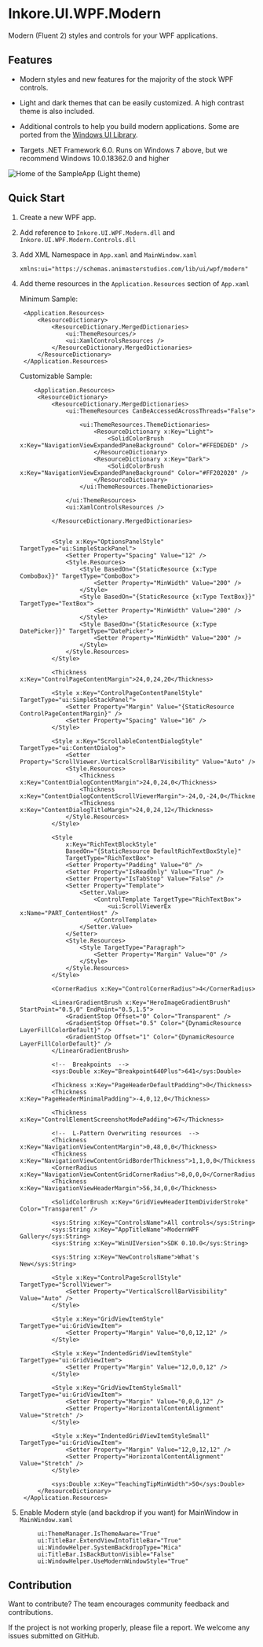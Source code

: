 # Inkore.UI.WPF.Modern

Modern (Fluent 2) styles and controls for your WPF applications.

## Features
* Modern styles and new features for the majority of the stock WPF controls.

* Light and dark themes that can be easily customized. A high contrast theme is also included.

* Additional controls to help you build modern applications. Some are ported from the [Windows UI Library](https://github.com/microsoft/microsoft-ui-xaml).

* Targets .NET Framework 6.0. Runs on Windows 7 above, but we recommend Windows 10.0.18362.0 and higher

![Home of the SampleApp (Light theme)](docs/images/screenshot_home.png "Home of the SampleApp (Light theme)")

## Quick Start

1. Create a new WPF app.

2. Add reference to `Inkore.UI.WPF.Modern.dll` and `Inkore.UI.WPF.Modern.Controls.dll`

3. Add XML Namespace in `App.xaml` and `MainWindow.xaml`

    ```xaml
    xmlns:ui="https://schemas.animasterstudios.com/lib/ui/wpf/modern"
    ```

4. Add theme resources in the `Application.Resources` section of `App.xaml`

   Minimum Sample:

   ```xaml
    <Application.Resources>
        <ResourceDictionary>
            <ResourceDictionary.MergedDictionaries>
                <ui:ThemeResources/>
                <ui:XamlControlsResources />
            </ResourceDictionary.MergedDictionaries>
        </ResourceDictionary>
    </Application.Resources>
   ```

      Customizable Sample:

   ```xaml
       <Application.Resources>
        <ResourceDictionary>
            <ResourceDictionary.MergedDictionaries>
                <ui:ThemeResources CanBeAccessedAcrossThreads="False">

                    <ui:ThemeResources.ThemeDictionaries>
                        <ResourceDictionary x:Key="Light">
                            <SolidColorBrush x:Key="NavigationViewExpandedPaneBackground" Color="#FFEDEDED" />
                        </ResourceDictionary>
                        <ResourceDictionary x:Key="Dark">
                            <SolidColorBrush x:Key="NavigationViewExpandedPaneBackground" Color="#FF202020" />
                        </ResourceDictionary>
                    </ui:ThemeResources.ThemeDictionaries>

                </ui:ThemeResources>
                <ui:XamlControlsResources />

            </ResourceDictionary.MergedDictionaries>


            <Style x:Key="OptionsPanelStyle" TargetType="ui:SimpleStackPanel">
                <Setter Property="Spacing" Value="12" />
                <Style.Resources>
                    <Style BasedOn="{StaticResource {x:Type ComboBox}}" TargetType="ComboBox">
                        <Setter Property="MinWidth" Value="200" />
                    </Style>
                    <Style BasedOn="{StaticResource {x:Type TextBox}}" TargetType="TextBox">
                        <Setter Property="MinWidth" Value="200" />
                    </Style>
                    <Style BasedOn="{StaticResource {x:Type DatePicker}}" TargetType="DatePicker">
                        <Setter Property="MinWidth" Value="200" />
                    </Style>
                </Style.Resources>
            </Style>

            <Thickness x:Key="ControlPageContentMargin">24,0,24,20</Thickness>

            <Style x:Key="ControlPageContentPanelStyle" TargetType="ui:SimpleStackPanel">
                <Setter Property="Margin" Value="{StaticResource ControlPageContentMargin}" />
                <Setter Property="Spacing" Value="16" />
            </Style>

            <Style x:Key="ScrollableContentDialogStyle" TargetType="ui:ContentDialog">
                <Setter Property="ScrollViewer.VerticalScrollBarVisibility" Value="Auto" />
                <Style.Resources>
                    <Thickness x:Key="ContentDialogContentMargin">24,0,24,0</Thickness>
                    <Thickness x:Key="ContentDialogContentScrollViewerMargin">-24,0,-24,0</Thickness>
                    <Thickness x:Key="ContentDialogTitleMargin">24,0,24,12</Thickness>
                </Style.Resources>
            </Style>

            <Style
                x:Key="RichTextBlockStyle"
                BasedOn="{StaticResource DefaultRichTextBoxStyle}"
                TargetType="RichTextBox">
                <Setter Property="Padding" Value="0" />
                <Setter Property="IsReadOnly" Value="True" />
                <Setter Property="IsTabStop" Value="False" />
                <Setter Property="Template">
                    <Setter.Value>
                        <ControlTemplate TargetType="RichTextBox">
                            <ui:ScrollViewerEx x:Name="PART_ContentHost" />
                        </ControlTemplate>
                    </Setter.Value>
                </Setter>
                <Style.Resources>
                    <Style TargetType="Paragraph">
                        <Setter Property="Margin" Value="0" />
                    </Style>
                </Style.Resources>
            </Style>

            <CornerRadius x:Key="ControlCornerRadius">4</CornerRadius>

            <LinearGradientBrush x:Key="HeroImageGradientBrush" StartPoint="0.5,0" EndPoint="0.5,1.5">
                <GradientStop Offset="0" Color="Transparent" />
                <GradientStop Offset="0.5" Color="{DynamicResource LayerFillColorDefault}" />
                <GradientStop Offset="1" Color="{DynamicResource LayerFillColorDefault}" />
            </LinearGradientBrush>

            <!--  Breakpoints  -->
            <sys:Double x:Key="Breakpoint640Plus">641</sys:Double>

            <Thickness x:Key="PageHeaderDefaultPadding">0</Thickness>
            <Thickness x:Key="PageHeaderMinimalPadding">-4,0,12,0</Thickness>

            <Thickness x:Key="ControlElementScreenshotModePadding">67</Thickness>

            <!--  L-Pattern Overwriting resources  -->
            <Thickness x:Key="NavigationViewContentMargin">0,48,0,0</Thickness>
            <Thickness x:Key="NavigationViewContentGridBorderThickness">1,1,0,0</Thickness>
            <CornerRadius x:Key="NavigationViewContentGridCornerRadius">8,0,0,0</CornerRadius>
            <Thickness x:Key="NavigationViewHeaderMargin">56,34,0,0</Thickness>

            <SolidColorBrush x:Key="GridViewHeaderItemDividerStroke" Color="Transparent" />

            <sys:String x:Key="ControlsName">All controls</sys:String>
            <sys:String x:Key="AppTitleName">ModernWPF Gallery</sys:String>
            <sys:String x:Key="WinUIVersion">SDK 0.10.0</sys:String>

            <sys:String x:Key="NewControlsName">What's New</sys:String>

            <Style x:Key="ControlPageScrollStyle" TargetType="ScrollViewer">
                <Setter Property="VerticalScrollBarVisibility" Value="Auto" />
            </Style>

            <Style x:Key="GridViewItemStyle" TargetType="ui:GridViewItem">
                <Setter Property="Margin" Value="0,0,12,12" />
            </Style>

            <Style x:Key="IndentedGridViewItemStyle" TargetType="ui:GridViewItem">
                <Setter Property="Margin" Value="12,0,0,12" />
            </Style>

            <Style x:Key="GridViewItemStyleSmall" TargetType="ui:GridViewItem">
                <Setter Property="Margin" Value="0,0,0,12" />
                <Setter Property="HorizontalContentAlignment" Value="Stretch" />
            </Style>

            <Style x:Key="IndentedGridViewItemStyleSmall" TargetType="ui:GridViewItem">
                <Setter Property="Margin" Value="12,0,12,12" />
                <Setter Property="HorizontalContentAlignment" Value="Stretch" />
            </Style>

            <sys:Double x:Key="TeachingTipMinWidth">50</sys:Double>
        </ResourceDictionary>
    </Application.Resources>
   ```

5. Enable Modern style (and backdrop if you want) for MainWindow in `MainWindow.xaml`

   ```xaml
        ui:ThemeManager.IsThemeAware="True"
        ui:TitleBar.ExtendViewIntoTitleBar="True"    
        ui:WindowHelper.SystemBackdropType="Mica"
        ui:TitleBar.IsBackButtonVisible="False"
        ui:WindowHelper.UseModernWindowStyle="True"
   ```


## Contribution

Want to contribute? The team encourages community feedback and contributions.

If the project is not working properly, please file a report. We welcome any issues submitted on GitHub.
